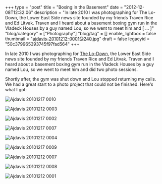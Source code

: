+++
type = "post"
title = "Boxing in the Basement"
date = "2012-12-08T12:32:06"
description = "In late 2010 I was photographing for The Lo-Down, the Lower East Side news site founded by my friends Traven Rice and Ed Litvak. Traven and I heard about a basement boxing gym run in the Vladeck Houses by a guy named Lou, so we went to meet him and [ ... ]"
"blog/category" = ["Photography"]
"blog/tag" = []
enable_lightbox = false
thumbnail = "ajdavis-20101212-0001@240.jpg"
draft = false
legacyid = "50c379965393745f97fad564"
+++

<p>In late 2010 I was photographing for <a href="https://www.thelodownny.com/">The Lo-Down</a>, the Lower East Side news site founded by my friends Traven Rice and Ed Litvak. Traven and I heard about a basement boxing gym run in the Vladeck Houses by a guy named Lou, so we went to meet him and did two photo sessions.</p>
<p>Shortly after, the gym was shut down and Lou stopped returning my calls. We had a great start to a photo project that could not be finished. Here's what I got:</p>
<p><img style="display:block; margin-left:auto; margin-right:auto;" src="ajdavis-20101217-0010.jpg" alt="Ajdavis 20101217 0010" title="ajdavis_20101217__0010.jpg" border="0"   /></p>
<p><img style="display:block; margin-left:auto; margin-right:auto;" src="ajdavis-20101212-0003.jpg" alt="Ajdavis 20101212 0003" title="ajdavis_20101212__0003.jpg" border="0"   /></p>
<p><img style="display:block; margin-left:auto; margin-right:auto;" src="ajdavis-20101217-0002.jpg" alt="Ajdavis 20101217 0002" title="ajdavis_20101217__0002.jpg" border="0"   /></p>
<p><img style="display:block; margin-left:auto; margin-right:auto;" src="ajdavis-20101217-0007.jpg" alt="Ajdavis 20101217 0007" title="ajdavis_20101217__0007.jpg" border="0"   /></p>
<p><img style="display:block; margin-left:auto; margin-right:auto;" src="ajdavis-20101212-0004.jpg" alt="Ajdavis 20101212 0004" title="ajdavis_20101212__0004.jpg" border="0"   /></p>
<p><img style="display:block; margin-left:auto; margin-right:auto;" src="ajdavis-20101217-0009.jpg" alt="Ajdavis 20101217 0009" title="ajdavis_20101217__0009.jpg" border="0"   /></p>
<p><img style="display:block; margin-left:auto; margin-right:auto;" src="ajdavis-20101212-0007.jpg" alt="Ajdavis 20101212 0007" title="ajdavis_20101212__0007.jpg" border="0"   /></p>
<p><img style="display:block; margin-left:auto; margin-right:auto;" src="ajdavis-20101212-0008.jpg" alt="Ajdavis 20101212 0008" title="ajdavis_20101212__0008.jpg" border="0"   /></p>
<p><img style="display:block; margin-left:auto; margin-right:auto;" src="ajdavis-20101212-0001.jpg" alt="Ajdavis 20101212 0001" title="ajdavis_20101212__0001.jpg" border="0"   /></p>
    